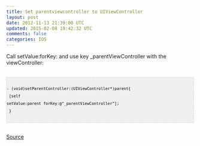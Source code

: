 ```yaml
---
title: Set parentviewcontroller to UIViewController
layout: post
date: 2012-11-13 21:39:00 UTC
updated: 2015-02-08 19:42:32 UTC
comments: false
categories: IOS
---
```

Call setValue:forKey: and use key _parentViewController with the viewController:<br /><br /><pre style="background: none repeat scroll 0% 0% rgb(240, 240, 240); border: 1px dashed rgb(204, 204, 204); color: black; font-family: arial; font-size: 12px; height: auto; line-height: 20px; overflow: auto; padding: 0px; text-align: left; width: 99%;"><code style="color: black; word-wrap: normal;"> - (void)setParentController:(UIViewController*)parent{  <br />   [self setValue:parent forKey:@"_parentViewController"];  <br /> }  <br /></code></pre><br /><a href="http://stackoverflow.com/a/2802654/273119">Source</a><br /><br />
